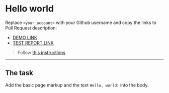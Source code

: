# Hello world
Replace `<your_account>` with your Github username and copy the links to Pull Request description:
- [DEMO LINK](https://github.com/obadyda.github.io/layout_hello-world/)
- [TEST REPORT LINK](https://github.com/obadyda.github.io/layout_hello-world/report/html_report/)

> Follow [this instructions](https://mate-academy.github.io/layout_task-guideline/#how-to-solve-the-layout-tasks-on-github)
___

## The task
Add the basic page markup and the text `Hello, world!` into the body.
